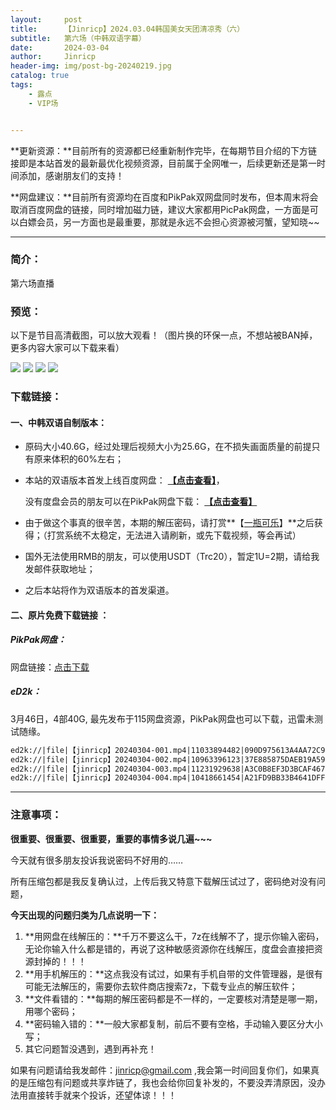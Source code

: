 ```yaml
---
layout:     post
title:      【Jinricp】2024.03.04韩国美女天团清凉秀（六）
subtitle:   第六场（中韩双语字幕）
date:       2024-03-04
author:     Jinricp
header-img: img/post-bg-20240219.jpg
catalog: true
tags:
    - 露点
    - VIP场


---
```


**更新资源：**目前所有的资源都已经重新制作完毕，在每期节目介绍的下方链接即是本站首发的最新最优化视频资源，目前属于全网唯一，后续更新还是第一时间添加，感谢朋友们的支持！

**网盘建议：**目前所有资源均在百度和PikPak双网盘同时发布，但本周末将会取消百度网盘的链接，同时增加磁力链，建议大家都用PicPak网盘，一方面是可以白嫖会员，另一方面也是最重要，那就是永远不会担心资源被河蟹，望知晓~~

---

### 简介：

第六场直播

### 预览：

以下是节目高清截图，可以放大观看！（图片换的环保一点，不想站被BAN掉，更多内容大家可以下载来看）

![](https://www.imgccc.com/2024/03/15/00c0e5e3f3fb2.jpg)
![](https://www.imgccc.com/2024/03/15/60733df540156.jpg)
![](https://www.imgccc.com/2024/03/15/64556cb3207b8.jpg)
![](https://www.imgccc.com/2024/03/15/544f54124fdc9.jpg)



### 下载链接：

#### 一、中韩双语自制版本：

+ 原码大小40.6G，经过处理后视频大小为25.6G，在不损失画面质量的前提只有原来体积的60%左右；

+ 本站的双语版本首发上线百度网盘： **[【点击查看】](https://pan.baidu.com/s/1hT0UeLJe9apgk_CPv0PqXg?pwd=efse)**，

  没有度盘会员的朋友可以在PikPak网盘下载： **[【点击查看】](https://mypikpak.com/s/VNtELtjoov5CdU-ARtiZQnc1o1)**

+ 由于做这个事真的很辛苦，本期的解压密码，请打赏**【[一瓶可乐](https://kkl.mileifk.com/details/DEE68B8B)】**之后获得；（打赏系统不太稳定，无法进入请刷新，或先下载视频，等会再试）

+ 国外无法使用RMB的朋友，可以使用USDT（Trc20），暂定1U=2期，请给我发邮件获取地址；

+ 之后本站将作为双语版本的首发渠道。

  

#### 二、原片免费下载链接 ：

##### PikPak网盘：

网盘链接：[点击下载](https://mypikpak.com/s/VNspx6U9xiBeQeQzgBQUGs-Io1)

##### eD2k：

3月46日，4部40G, 最先发布于115网盘资源，PikPak网盘也可以下载，迅雷未测试随缘。

```txt
ed2k://|file|【jinricp】20240304-001.mp4|11033894482|090D975613A4AA72C97303ACDECEED86|/  
ed2k://|file|【jinricp】20240304-002.mp4|10963396123|37E885875DAEB19A59D4FB8BF96987DB|/  
ed2k://|file|【jinricp】20240304-003.mp4|11231929638|A3C0B8EF3D3BCAF467321B9F53A9AFC6|/  
ed2k://|file|【jinricp】20240304-004.mp4|10418661454|A21FD9BB33B4641DFF43D52231D45AEA|/ 
```

------

### 注意事项：

**很重要、很重要、很重要，重要的事情多说几遍~~~**

今天就有很多朋友投诉我说密码不好用的……

所有压缩包都是我反复确认过，上传后我又特意下载解压试过了，密码绝对没有问题，

**今天出现的问题归类为几点说明一下：**

1. **用网盘在线解压的：**千万不要这么干，7z在线解不了，提示你输入密码，无论你输入什么都是错的，再说了这种敏感资源你在线解压，度盘会直接把资源封掉的！！！
2. **用手机解压的：**这点我没有试过，如果有手机自带的文件管理器，是很有可能无法解压的，需要你去软件商店搜索7z，下载专业点的解压软件；
3. **文件看错的：**每期的解压密码都是不一样的，一定要核对清楚是哪一期，用哪个密码；
4. **密码输入错的：**一般大家都复制，前后不要有空格，手动输入要区分大小写；
5. 其它问题暂没遇到，遇到再补充！

如果有问题请给我发邮件：jinricp@gmail.com ,我会第一时间回复你们，如果真的是压缩包有问题或共享炸链了，我也会给你回复补发的，不要没弄清原因，没办法用直接转手就来个投诉，还望体谅！！！
